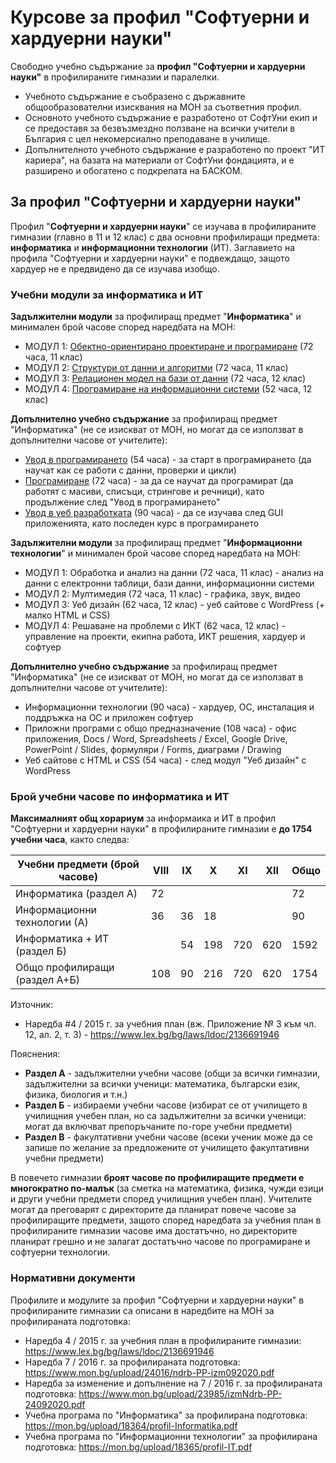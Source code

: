 # Курсове за профил "Софтуерни и хардуерни науки"

Свободно учебно съдържание за **профил "Софтуерни и хардуерни науки"** в профилираните гимназии и паралелки.
 - Учебното съдържание е съобразено с държавните общообразователни изисквания на МОН за съответния профил.
 - Основното учебното съдържание е разработено от СофтУни екип и се предоставя за безвъзмездно ползване на всички учители в България с цел некомерсиално преподаване в училище.
 - Допълнителното учебното съдържание е разработено по проект "ИТ кариера", на базата на материали от СофтУни фондацията, и е разширено и обогатено с подкрепата на БАСКОМ.

## За профил "Софтуерни и хардуерни науки"

Профил "**Софтуерни и хардуерни науки**" се изучава в профилираните гимназии (главно в 11 и 12 клас) с два основни профилиращи предмета: **информатика** и **информационни технологии** (ИТ). Заглавието на профила "Софтуерни и хардуерни науки" е подвеждащо, защото хардуер не е предвидено да се изучава изобщо.

### Учебни модули за информатика и ИТ

**Задължителни модули** за профилиращ предмет "**Информатика**" и минимален брой часове според наредбата на МОН:
 - МОДУЛ 1: [Обектно-ориентирано проектиране и програмиране](https://github.com/BG-IT-Edu/School-Programming/tree/main/Courses/Software-Sciences/Module-1-OOP) (72 часа, 11 клас)
 - МОДУЛ 2: [Структури от данни и алгоритми](https://github.com/BG-IT-Edu/School-Programming/tree/main/Courses/Software-Sciences/Module-2-DS-and-Algo) (72 часа, 11 клас)
 - МОДУЛ 3: [Релационен модел на бази от данни](https://github.com/BG-IT-Edu/School-Programming/tree/main/Courses/Software-Sciences/Module-3-Databases) (72 часа, 12 клас)
 - МОДУЛ 4: [Програмиране на информационни системи](https://github.com/BG-IT-Edu/School-Programming/tree/main/Courses/Software-Sciences/Module-4-Information-Systems) (52 часа, 12 клас)

**Допълнително учебно съдържание** за профилиращ предмет "Информатика" (не се изискват от МОН, но могат да се използват в допълнителни часове от учителите):
 - [Увод в програмирането](https://github.com/BG-IT-Edu/School-Programming/tree/main/Courses/Applied-Programmer/Programming-Basics) (54 часа) - за старт в програмирането (да научат как се работи с данни, проверки и цикли)
 - [Програмиране](https://github.com/BG-IT-Edu/School-Programming/tree/main/Courses/Applied-Programmer/Programming-Fundamentals) (72 часа) - за да се научат да програмират (да работят с масиви, списъци, стрингове и речници), като продължение след "Увод в програмирането"
 - [Увод в уеб разработката](https://github.com/BG-IT-Edu/School-Programming/tree/main/Courses/Applied-Programmer/Internet-and-Web-Development) (90 часа) - да се изучава след GUI приложенията, като последен курс в програмирането

**Задължителни модули** за профилиращ предмет "**Информационни технологии**" и минимален брой часове според наредбата на МОН:
 - МОДУЛ 1: Обработка и анализ на данни (72 часа, 11 клас) - анализ на данни с електронни таблици, бази данни, информационни системи
 - МОДУЛ 2: Мултимедия (72 часа, 11 клас) - графика, звук, видео
 - МОДУЛ 3: Уеб дизайн (62 часа, 12 клас) - уеб сайтове с WordPress (+ малко HTML и CSS)
 - МОДУЛ 4: Решаване на проблеми с ИКТ (62 часа, 12 клас) - управление на проекти, екипна работа, ИКТ решения, хардуер и софтуер

**Допълнително учебно съдържание** за профилиращ предмет "Информатика" (не се изискват от МОН, но могат да се използват в допълнителни часове от учителите):
 - Информационни технологии (90 часа) - хардуер, ОС, инсталация и поддръжка на ОС и приложен софтуер
 - Приложни програми с общо предназначение (108 часа) - офис приложения, Docs / Word, Spreadsheets / Excel, Google Drive, PowerPoint / Slides, формуляри / Forms, диаграми / Drawing
 - Уеб сайтове с HTML и CSS (54 часа) - след модул "Уеб дизайн" с WordPress

### Брой учебни часове по информатика и ИТ

**Максималният общ хорариум** за информаика и ИТ в профил "Софтуерни и хардуерни науки" в профилираните гимназии е **до 1754 учебни часа**, както следва:

| Учебни предмети (брой часове)  | VIII	|	IX	 |	X	  |	XI 	| XII	| Общо |
|--------------------------------|------|-----|-----|-----|-----|------|
| Информатика (раздел А)         | 72	  |	  	 |	   	|			 	|	    | 72   |
| Информационни технологии (А)   | 36	  |	36	 |	18	 |	   	|	   	|	90   |
| Информатика + ИТ (раздел Б)    |   	  |	54	 |	198	|	720	|	620	|	1592 |
| Общо профилиращи (раздел А+Б)	 | 108	 |	90 	|	216	|	720	|	620	|	1754 |

Източник:
  - Наредба #4 / 2015 г. за учебния план (вж. Приложение № 3 към чл. 12, ал. 2, т. 3) - https://www.lex.bg/bg/laws/ldoc/2136691946

Пояснения:
  - **Раздел А** - задължителни учебни часове (общи за всички гимназии, задължителни за всички ученици: математика, български език, физика, биология и т.н.)
  - **Раздел Б** - избираеми учебни часове (избират се от училището в училищния учебен план, но са задължителни за всички ученици: могат да включват препоръчаните по-горе учебни предмети)
  - **Раздел В** - факултативни учебни часове (всеки ученик може да се запише по желание за предложените от училището факултативни учебни предмети)

В повечето гимназии **броят часове по профилиращите предмети е многократно по-малък** (за сметка на математика, физика, чужди езици и други учебни предмети според училищния учебен план). Учителите могат да преговарят с директорите да планират повече часове за профилиращите предмети, защото според наредбата за учебния план в профилираните гимназии часове има достатъчно, но директорите планират грешно и не залагат достатъчно часове по програмиране и софтуерни технологии.

### Нормативни документи

Профилите и модулите за профил "Софтуерни и хардуерни науки" в профилираните гимназии са описани в наредбите на МОН за профилираната подготовка:
 - Наредба 4 / 2015 г. за учебния план в профилираните гимназии: https://www.lex.bg/bg/laws/ldoc/2136691946
 - Наредба 7 / 2016 г. за профилираната подготовка: https://www.mon.bg/upload/24016/ndrb-PP-izm092020.pdf
 - Наредба за изменение и допълнение на 7 / 2016 г. за профилираната подготовка: https://www.mon.bg/upload/23985/izmNdrb-PP-24092020.pdf
 - Учебна програма по "Информатика" за профилирана подготовка: https://mon.bg/upload/18364/profil-Informatika.pdf
 - Учебна програма по "Информационни технологии" за профилирана подготовка: https://mon.bg/upload/18365/profil-IT.pdf
